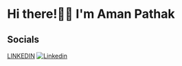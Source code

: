 # Hi there!👋🏻 I'm Aman Pathak
## Socials
[LINKEDIN](https://www.linkedin.com/in/aman-pathak-89961018a/) 
<a href='https://www.github.com/AmanPathak03' target="_blank"><img alt='Linkedin' src='https://img.shields.io/badge/LinkedIn-100000?style=flat&logo=Linkedin&logoColor=white&labelColor=2B8DFA&color=2B8DFA'/></a>


